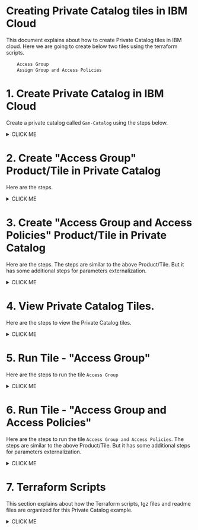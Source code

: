 # Creating Private Catalog tiles in IBM Cloud

This document explains about how to create Private Catalog tiles in IBM cloud. Here we are going to create  below two tiles using the terraform scripts.

```
    Access Group
    Assign Group and Access Policies
```

# 1. Create Private Catalog in IBM Cloud

Create a private catalog called `Gan-Catalog` using the steps below.

<details><summary>CLICK ME</summary>

1. Click on `Manage > Catalog` in ibm cloud web console.

<img src="images/1-PrivateCatalog-01-click-catalog.png" width="600">


2. Click on `Private Catalogs` .

It shows the private catalogs list.

<img src="images/1-PrivateCatalog-02-click-privatecatalog.png" width="600">



3. Click on `Create`.

<img src="images/1-PrivateCatalog-03-click-create.png" width="600">




4. Enter the details.

<img src="images/1-PrivateCatalog-04-create.png" width="600">




5. Click on `Create` button in the above screen.

It shows the created private catalog screen with empty product/tiles list. 

<img src="images/1-PrivateCatalog-05-add-product.png" width="600">




</details>

# 2. Create "Access Group" Product/Tile in Private Catalog

Here are the steps. 

<details><summary>CLICK ME</summary>

1. Click on `Add Product` in the above screen (`Gan-Catalog` page).

2. Enter the `tgz` file in the Add product page.

<img src="images/AddCatalogProduct-ag-02-addproduct-1.png" width="600">

The `tgz` it is a compressed form of a terraform scripts that we want to execute on click of this tile.

Here we are giving the below `tgz` file.

https://github.com/GandhiCloudLab/ibm-cloud-private-catalog-iam-ag/blob/master/tgz/AccessGroup-0.0.1.tgz

 The explanation about the terraform files are given under following sections.

3. It reads .tgz file and shows the `content type` and `name`.

<img src="images/AddCatalogProduct-ag-02-addproduct-3.png" width="600">




4. The product is created and need to update few more details..

Click on the "Select at least .." link.

<img src="images/AddCatalogProduct-ag-03-updateproduct-3.png" width="600">




5. Enter the `Product Name` and `Catagories and Filters` details.

<img src="images/AddCatalogProduct-ag-03-updateproduct-4.png" width="600">




6. Enter the `Documentation URL` and `Short Description` details.

The documentation url, is the readme file that could keep it in your terraform scripts folder.

https://github.com/GandhiCloudLab/ibm-cloud-private-catalog-iam-ag/blob/master/terraform/accessgroup/readme.md

<img src="images/AddCatalogProduct-ag-03-updateproduct-5.png" width="600">

7. Enter the `Readme` details.

<img src="images/AddCatalogProduct-ag-03-updateproduct-7-readme.png" width="600">

8. Click on the `Update` button to save the changes.

<img src="images/AddCatalogProduct-ag-04-update.png" width="600">

9. Click on the `Validate` button to validate the terraform script.

<img src="images/AddCatalogProduct-ag-05-validate.png" width="600">

10. Click on the `Publish to Account` button to publish the Product/Tile.

You can see the status of the Validate here, before you publish.

<img src="images/AddCatalogProduct-ag-06-publish.png" width="600">

11. The Product/Tile is published.

You can click on `Gan-Catalog` to go back to Private Catalog page. 

<img src="images/AddCatalogProduct-ag-07-published.png" width="600">

</details>


# 3. Create "Access Group and Access Policies" Product/Tile in Private Catalog

Here are the steps. The steps are similar to the above Product/Tile. But it has some additional steps for parameters externalization.

<details><summary>CLICK ME</summary>

1. Click on `Add Product` in `Gan-Catalog` page.

<img src="images/AddCatalogProduct-AGAP-02-addproduct-1.png" width="600">

2. Enter the `tgz` file in the Add product page.

<img src="images/AddCatalogProduct-AGAP-02-addproduct-2.png" width="600">

The `tgz` it is a compressed form of a terraform scripts that we want to execute on click of this tile.

Here we are giving the below `tgz` file. 

https://github.com/GandhiCloudLab/ibm-cloud-private-catalog-iam-ag/blob/master/tgz/AccessGroup-AccessPolicy-0.0.1.tgz

The explanation about the terraform files are given under following sections.

3. It reads .tgz file and shows `content type` and `name`.

4. The product is created and need to update few more details..

Click on the "Select at least .." link.

<img src="images/AddCatalogProduct-AGAP-02-addproduct-3-configure.png" width="600">

5. Enter the `Product Name` and `Catagories and Filters` details.

<img src="images/AddCatalogProduct-AGAP-03-updateproduct-1-name.png" width="600">

<img src="images/AddCatalogProduct-AGAP-03-updateproduct-2-catagories.png" width="600">

6. Enter the `Documentation URL` and `Short Description` details.

The documentation url, is the readme file that could keep it in your terraform scripts folder.

https://github.com/GandhiCloudLab/ibm-cloud-private-catalog-iam-ag/blob/master/terraform/accessgroup-accesspolicy/readme.md

<img src="images/AddCatalogProduct-AGAP-03-updateproduct-3-desc.png" width="600">

8. Click on the `Add Deployment Values` link to expose the user param variables.

<img src="images/AddCatalogProduct-AGAP-03-updateproduct-4-param-1.png" width="600">

It display the values like this from the terrraform scripts.

<img src="images/AddCatalogProduct-AGAP-03-updateproduct-4-param-2.png" width="600">

9. Check all the checkboxes and Click on `Add Deployment Values` button.

<img src="images/AddCatalogProduct-AGAP-03-updateproduct-4-param-3.png" width="600">

It display the values like this.

<img src="images/AddCatalogProduct-AGAP-03-updateproduct-4-param-4.png" width="600">

10. Enter the `Readme` details.

<img src="images/AddCatalogProduct-AGAP-03-updateproduct-5-readme.png" width="600">

11. Click on the `Update` button to save the changes.

<img src="images/AddCatalogProduct-AGAP-03-updateproduct-6-update.png" width="600">

12. Click on the `Validate` button to validate the terraform script.

<img src="images/AddCatalogProduct-AGAP-03-updateproduct-7-validate.png" width="600">

13. Click on the `Publish to Account` button to publish the Product/Tile.

You can see the status of the Validate here, before you publish.

<img src="images/AddCatalogProduct-AGAP-03-updateproduct-8-publish.png" width="600">

14. The Product/Tile is published.

You can click on `Gan-Catalog` to go back to Private Catalog page. 

<img src="images/AddCatalogProduct-AGAP-03-updateproduct-9-publsihed.png" width="600">

14. The `Gan-Catalog` list is displayed. 

<img src="images/AddCatalogProduct-AGAP-03-updateproduct-9-publsihed2.png" width="600">


</details>


# 4. View Private Catalog Tiles. 

Here are the steps to view the Private Catalog tiles.

<details><summary>CLICK ME</summary>

1. Click on `Catalog` in ibm cloud web console.

<img src="images/RunTile-01-click-catalog.png" width="600">

2. Choose the `Gan-Catalog` menu.

<img src="images/RunTile-02-click-gan-catalog.png" width="600">

3. It shows the 2 tiles that we created.

<img src="images/RunTile-03-tiles.png" width="600">

</details>


# 5. Run Tile - "Access Group"

Here are the steps to run the tile `Access Group`

<details><summary>CLICK ME</summary>

1. Click on `Access Group` tile listed in the `Gan-Catalog` private catalog (See the previous section to open it) .

<img src="images/RunTile-03-tiles.png" width="600">

2. It shows the tile details page.

<img src="images/RunTile-AG-01-details.png" width="600">

3. It shows the readme that we have entered

<img src="images/RunTile-AG-02-readme.png" width="600">

4. By clicking on `Doc` link, it shows the readme.me that we have linked

<img src="images/RunTile-AG-03-readme-doc.png" width="600">

5. Click on `Install` link, run the tile to create access group in the IAM.

<img src="images/RunTile-AG-04-install.png" width="600">

6. It shows `Apply Plan` which indicates the status of the execution.

<img src="images/RunTile-AG-05-apply-plan.png" width="600">

7. Execution is completed.

<img src="images/RunTile-AG-06-apply-plan-completed.png" width="600">

8. Here is the logs.

<img src="images/RunTile-AG-07-logs.png" width="600">

9. Click on `Manage > Access (IAM)` in ibm cloud web console to view the created Access Groups.

<img src="images/RunTile-AG-08-Click-IAM.png" width="600">

9. Click on `Access Groups` menu and you can see the created Access Groups.

<img src="images/RunTile-AG-09-See-ag.png" width="600">

</details>


# 6. Run Tile - "Access Group and Access Policies" 

Here are the steps to run the tile `Access Group and Access Policies`. The steps are similar to the above Product/Tile. But it has some additional steps for parameters externalization.

<details><summary>CLICK ME</summary>

1. Click on `Access Group and Access Policy` tile listed in the `Gan-Catalog` private catalog (See the previous section to open it) .

<img src="images/RunTile-AGAP-01-click-tile.png" width="600">

2. It shows the tile details page.

<img src="images/RunTile-AGAP-02-details.png" width="600">

3. It shows the readme that we have entered

<img src="images/RunTile-AGAP-03-readme.png" width="600">

4. By clicking on `Doc` link, it shows the readme.me that we have linked

<img src="images/RunTile-AG-03-readme-doc.png" width="600">

5. Click on `Parameters with Default values` link, it give parameters to the tile.

<img src="images/RunTile-AGAP-04-click-param.png" width="600">

6. It shows the default values as below.

<img src="images/RunTile-AGAP-05-param-default.png" width="600">

7. Chang the values as per the need.

<img src="images/RunTile-AGAP-06-param-modify.png" width="600">

8. Click on `Install` link in the above screen to run the tile to create access group and access policies in the IAM.

9. It shows `Apply Plan` which indicates the status of the execution and the execution is completed.

<img src="images/RunTile-AGAP-07-executed.png" width="600">

10. Click on `Manage > Access (IAM)` in ibm cloud web console to view the created Access Groups and access policies.

<img src="images/RunTile-AGAP-08-result1.png" width="600">
<img src="images/RunTile-AGAP-08-result2.png" width="600">

</details>


# 7. Terraform Scripts

This section explains about how the Terraform scripts, tgz files and readme files are organized for this Private Catalog example.

<details><summary>CLICK ME</summary>

The root folder of this GIT repo contains the below folders.

```
    terraform
    tgz
    install
```

<img src="images/Terraform01-root.png" width="600">

## 7.1 terraform

The terraform folder contains the 2 folders to have terraform scripts for those 2 tiles.

<img src="images/Terraform02-terraform.png" width="600">

### accessgroup tile

Access group tile contains the below files.

<img src="images/Terraform03-ag-files.png" width="600">

Here is the main file.

<img src="images/Terraform05-ag-details.png" width="600">

### accessgroup-accesspolicy tile

Access Group and Access Policy tile contains the below files.

<img src="images/Terraform06-agap-files.png" width="600">

Here is the main file.

<img src="images/Terraform07-agap-details.png" width="600">

Here is the external parameter related variables.

<img src="images/Terraform07-agap-variables.png" width="600">


## 7.2 tgz

Contains .tgz files of the terraform scripts

<img src="images/Terraform08-tgz-files.png" width="600">

Note : Here .tgz files are stored in the tgz folder. As a best practice it should be stored as part of the Git Tag Release.

## 7.3 install

Contains script files to create tgz files from the terraform folder. 

You can run `2-create-tgz-commit.sh` file to create tgz file and commit to git.

<img src="images/Terraform08-tgz-files.png" width="600">


</details>
